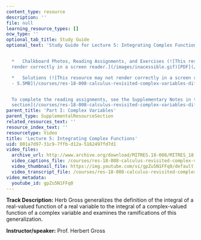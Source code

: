 ```yaml
---
content_type: resource
description: ''
file: null
learning_resource_types: []
ocw_type: ''
optional_tab_title: Study Guide
optional_text: 'Study Guide for Lecture 5: Integrating Complex Functions


  *   Chalkboard Photos, Reading Assignments, and Exercises (![This resource may not
  render correctly in a screen reader.](/images/inacessible.gif)[PDF](/courses/res-18-008-calculus-revisited-complex-variables-differential-equations-and-linear-algebra-fall-2011/resources/mitres_18_008_parti_lec05))

  *   Solutions (![This resource may not render correctly in a screen reader.](/images/inacessible.gif)[PDF
  - 5.5MB](/courses/res-18-008-calculus-revisited-complex-variables-differential-equations-and-linear-algebra-fall-2011/resources/mitres_18_008_parti_sol05))


  To complete the reading assignments, see the Supplementary Notes in the [Study Materials
  section](/courses/res-18-008-calculus-revisited-complex-variables-differential-equations-and-linear-algebra-fall-2011/pages/study-materials).'
parent_title: 'Part I: Complex Variables'
parent_type: SupplementalResourceSection
related_resources_text: ''
resource_index_text: ''
resourcetype: Video
title: 'Lecture 5: Integrating Complex Functions'
uid: 801a7d97-31c9-7ffb-d12a-5162497fd7d1
video_files:
  archive_url: http://www.archive.org/download/MITRES.18-008/MITRES_18-008_Part1_lec5_300k.mp4
  video_captions_file: /courses/res-18-008-calculus-revisited-complex-variables-differential-equations-and-linear-algebra-fall-2011/97a9fb98a86059d88ce39c0552e63533_gpZu5N1FFq0.vtt
  video_thumbnail_file: https://img.youtube.com/vi/gpZu5N1FFq0/default.jpg
  video_transcript_file: /courses/res-18-008-calculus-revisited-complex-variables-differential-equations-and-linear-algebra-fall-2011/abf809e8a5daba8af90c765d40c0062b_gpZu5N1FFq0.pdf
video_metadata:
  youtube_id: gpZu5N1FFq0
---
```


**Track Description:** Herb Gross generalizes the definition of the integral of a real-valued function of a real variable to the integral of a complex-valued function of a complex variable and examines the ramifications of this generalization.

**Instructor/speaker:** Prof. Herbert Gross
